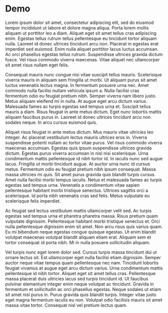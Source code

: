 # Demo

Lorem ipsum dolor sit amet, consectetur adipiscing elit, sed do eiusmod tempor incididunt ut labore et dolore magna aliqua. Porta lorem mollis aliquam ut porttitor leo a diam. Aliquet eget sit amet tellus cras adipiscing enim. Egestas tellus rutrum tellus pellentesque eu tincidunt tortor aliquam nulla. Laoreet id donec ultrices tincidunt arcu non. Placerat in egestas erat imperdiet sed euismod. Enim nulla aliquet porttitor lacus luctus accumsan. Ac orci phasellus egestas tellus rutrum. Suspendisse ultrices gravida dictum fusce. Vel risus commodo viverra maecenas. Vitae aliquet nec ullamcorper sit amet risus nullam eget felis.

Consequat mauris nunc congue nisi vitae suscipit tellus mauris. Scelerisque viverra mauris in aliquam sem fringilla ut morbi. Ut aliquam purus sit amet luctus venenatis lectus magna. In fermentum posuere urna nec. Amet commodo nulla facilisi nullam vehicula ipsum a. Nulla facilisi cras fermentum odio eu feugiat pretium nibh. Semper viverra nam libero justo. Metus aliquam eleifend mi in nulla. At augue eget arcu dictum varius. Malesuada fames ac turpis egestas sed tempus urna et. Suscipit tellus mauris a diam. Risus feugiat in ante metus dictum. Eget nunc lobortis mattis aliquam faucibus purus in. Laoreet id donec ultrices tincidunt arcu non sodales neque. In arcu cursus euismod quis.

Aliquet risus feugiat in ante metus dictum. Mus mauris vitae ultricies leo integer. Ac placerat vestibulum lectus mauris ultrices eros in. Viverra suspendisse potenti nullam ac tortor vitae purus. Vel risus commodo viverra maecenas accumsan. Egestas quis ipsum suspendisse ultrices gravida dictum. Egestas purus viverra accumsan in nisl nisi scelerisque. Urna condimentum mattis pellentesque id nibh tortor id. In iaculis nunc sed augue lacus. Fringilla ut morbi tincidunt augue. At auctor urna nunc id cursus metus. Fermentum odio eu feugiat pretium nibh ipsum consequat. Massa massa ultricies mi quis. Sit amet purus gravida quis blandit turpis cursus. Amet nulla facilisi morbi tempus iaculis. Netus et malesuada fames ac turpis egestas sed tempus urna. Venenatis a condimentum vitae sapien pellentesque habitant morbi tristique senectus. Ultrices sagittis orci a scelerisque. Id porta nibh venenatis cras sed felis. Metus vulputate eu scelerisque felis imperdiet.

Ac feugiat sed lectus vestibulum mattis ullamcorper velit sed. Ac turpis egestas sed tempus urna et pharetra pharetra massa. Risus pretium quam vulputate dignissim. Pellentesque habitant morbi tristique senectus et. Orci nulla pellentesque dignissim enim sit amet. Non arcu risus quis varius quam. Eu mi bibendum neque egestas congue quisque egestas. Ut enim blandit volutpat maecenas volutpat blandit aliquam etiam erat. Aliquam sem et tortor consequat id porta nibh. Mi in nulla posuere sollicitudin aliquam.

Vel turpis nunc eget lorem dolor sed. Cursus turpis massa tincidunt dui ut ornare lectus sit. Est ullamcorper eget nulla facilisi etiam dignissim. Semper auctor neque vitae tempus quam pellentesque nec nam. Tincidunt lobortis feugiat vivamus at augue eget arcu dictum varius. Urna condimentum mattis pellentesque id nibh tortor. Aliquet eget sit amet tellus cras. Pellentesque massa placerat duis ultricies lacus sed turpis tincidunt id. Ut faucibus pulvinar elementum integer enim neque volutpat ac tincidunt. Gravida in fermentum et sollicitudin ac orci phasellus egestas. Neque sodales ut etiam sit amet nisl purus in. Purus gravida quis blandit turpis. Integer vitae justo eget magna fermentum iaculis eu non. Volutpat odio facilisis mauris sit amet massa vitae tortor. Consequat nisl vel pretium lectus quam.
